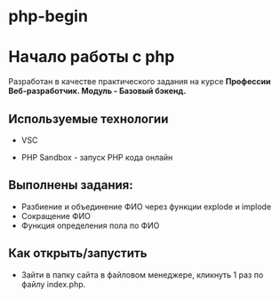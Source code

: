 # php-begin
# Начало работы с php
Разработан в качестве практического задания на курсе **Профессии Веб-разработчик. Модуль - Базовый бэкенд.**
## Используемые технологии
 
* VSC
 
* PHP Sandbox - запуск PHP кода онлайн 
 


## Выполнены задания:
* Разбиение и объединение ФИО через функции explode и implode  
* Сокращение ФИО
* Функция определения пола по ФИО


## Как открыть/запустить
 
*  Зайти в папку сайта в файловом менеджере, кликнуть 1 раз по файлу index.php.
 
